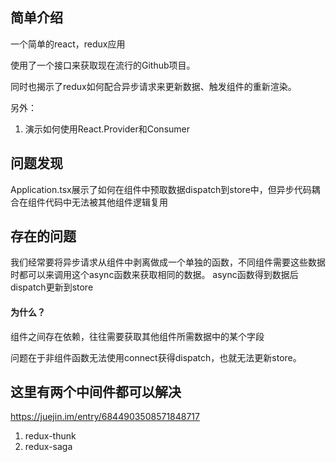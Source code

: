 ## 简单介绍

一个简单的react，redux应用

使用了一个接口来获取现在流行的Github项目。

同时也揭示了redux如何配合异步请求来更新数据、触发组件的重新渲染。

另外：

1. 演示如何使用React.Provider和Consumer
## 问题发现

Application.tsx展示了如何在组件中预取数据dispatch到store中，但异步代码耦合在组件代码中无法被其他组件逻辑复用

## 存在的问题

我们经常要将异步请求从组件中剥离做成一个单独的函数，不同组件需要这些数据时都可以来调用这个async函数来获取相同的数据。
async函数得到数据后dispatch更新到store

#### 为什么？

组件之间存在依赖，往往需要获取其他组件所需数据中的某个字段

问题在于非组件函数无法使用connect获得dispatch，也就无法更新store。

## 这里有两个中间件都可以解决

https://juejin.im/entry/6844903508571848717

1. redux-thunk
2. redux-saga
